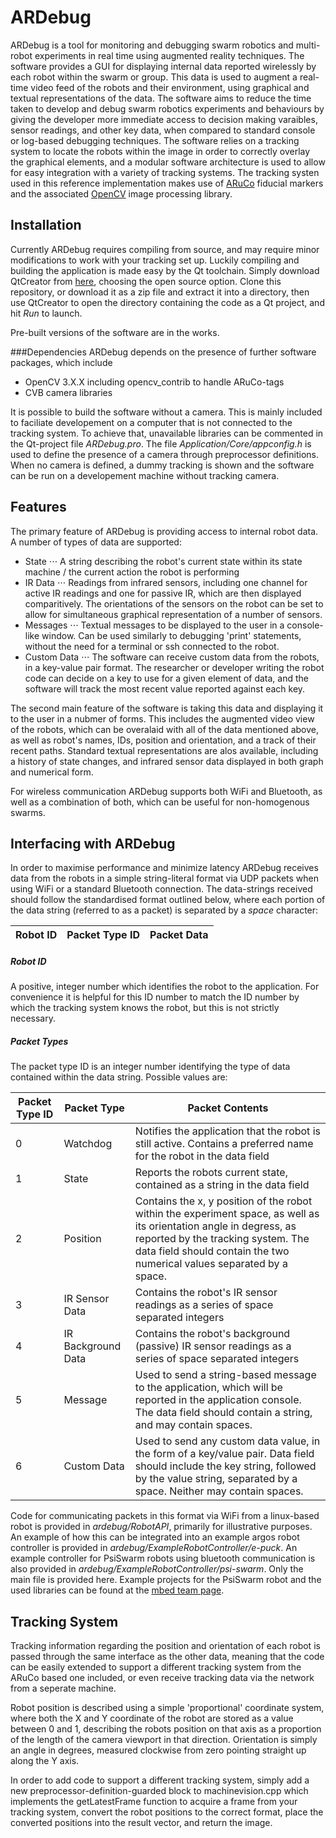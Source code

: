 # ARDebug
ARDebug is a tool for monitoring and debugging swarm robotics and multi-robot experiments in real time using augmented reality techniques. The software provides a GUI for displaying internal data reported wirelessly by each robot within the swarm or group. This data is used to augment a real-time video feed of the robots and their environment, using graphical and textual representations of the data. The software aims to reduce the time taken to develop and debug swarm robotics experiments and behaviours by giving the developer more immediate access to decision making varaibles, sensor readings, and other key data, when compared to standard console or log-based debugging techniques. The software relies on a tracking system to locate the robots within the image in order to correctly overlay the graphical elements, and a modular software architecture is used to allow for easy integration with a variety of tracking systems. The tracking systen used in this reference implementation makes use of [ARuCo](https://www.uco.es/investiga/grupos/ava/node/26) fiducial markers and the associated [OpenCV](https://docs.opencv.org/3.1.0/d5/dae/tutorial_aruco_detection.html) image processing library.

## Installation
Currently ARDebug requires compiling from source, and may require minor modifications to work with your tracking set up. Luckily compiling and building the application is made easy by the Qt toolchain. Simply download QtCreator from [here](https://www.qt.io/download), choosing the open source option. Clone this repository, or download it as a zip file and extract it into a directory, then use QtCreator to open the directory containing the code as a Qt project, and hit *Run* to launch. 

Pre-built versions of the software are in the works.

###Dependencies
ARDebug depends on the presence of further software packages, which include 

+ OpenCV 3.X.X including opencv_contrib to handle ARuCo-tags
+ CVB camera libraries

It is possible to build the software without a camera. This is mainly included to faciliate developement on a computer that is not connected to the tracking system. To achieve that, unavailable libraries can be commented in the Qt-project file <i>ARDebug.pro</i>. The file <i>Application/Core/appconfig.h</i> is used to define the presence of a camera through preprocessor definitions. When no camera is defined, a dummy tracking is shown and the software can be run on a developement machine without tracking camera.

## Features
The primary feature of ARDebug is providing access to internal robot data. A number of types of data are supported:
- State
⋅⋅⋅ A string describing the robot's current state within its state machine / the current action the robot is performing
- IR Data
⋅⋅⋅ Readings from infrared sensors, including one channel for active IR readings and one for passive IR, which are then displayed comparitively. The orientations of the sensors on the robot can be set to allow for simultaneous graphical representation of a number of sensors.
- Messages
⋅⋅⋅ Textual messages to be displayed to the user in a console-like window. Can be used similarly to debugging 'print' statements, without the need for a terminal or ssh connected to the robot.
- Custom Data
⋅⋅⋅ The software can receive custom data from the robots, in a key-value pair format. The researcher or developer writing the robot code can decide on a key to use for a given element of data, and the software will track the most recent value reported against each key.

The second main feature of the software is taking this data and displaying it to the user in a nubmer of forms. This includes the augmented video view of the robots, which can be overalaid with all of the data mentioned above, as well as robot's names, IDs, position and orientation, and a track of their recent paths. Standard textual representations are alos available, including a history of state changes, and infrared sensor data displayed in both graph and numerical form.

For wireless communication ARDebug supports both WiFi and Bluetooth, as well as a combination of both, which can be useful for non-homogenous swarms.

## Interfacing with ARDebug
In order to maximise performance and minimize latency ARDebug receives data from the robots in a simple string-literal format via UDP packets when using WiFi or a standard Bluetooth connection. The data-strings received should follow the standardised format outlined below, where each portion of the data string (referred to as a packet) is separated by a <i>space</i> character:

| Robot ID | Packet Type ID | Packet Data |
| -------- | -------------- | ----------- |

##### Robot ID
A positive, integer number which identifies the robot to the application. For convenience it is helpful for this ID number to match the ID number by which the tracking system knows the robot, but this is not strictly necessary.

##### Packet Types
The packet type ID is an integer number identifying the type of data contained within the data string. Possible values are:

| Packet Type ID | Packet Type | Packet Contents |
| -------------- | ----------- | --------------- |
| 0 | Watchdog | Notifies the application that the robot is still active. Contains a preferred name for the robot in the data field |
| 1 | State | Reports the robots current state, contained as a string in the data field |
| 2 | Position | Contains the x, y position of the robot within the experiment space, as well as its orientation angle in degress, as reported by the tracking system. The data field should contain the two numerical values separated by a space. |
| 3 | IR Sensor Data | Contains the robot's IR sensor readings as a series of space separated integers |
| 4 | IR Background Data | Contains the robot's background (passive) IR sensor readings as a series of space separated integers |
| 5 | Message | Used to send a string-based message to the application, which will be reported in the application console. The data field should contain a string, and may contain spaces. |
| 6 | Custom Data | Used to send any custom data value, in the form of a key/value pair. Data field should include the key string, followed by the value string, separated by a space. Neither may contain spaces. |

Code for communicating packets in this format via WiFi from a linux-based robot is provided in <i>ardebug/RobotAPI</i>, primarily for illustrative purposes. An example of how this can be integrated into an example argos robot controller is provided in <i>ardebug/ExampleRobotController/e-puck</i>. An example controller for PsiSwarm robots using bluetooth communication is also provided in <i>ardebug/ExampleRobotController/psi-swarm</i>. Only the main file is provided here. Example projects for the PsiSwarm robot and the used libraries can be found at the [mbed team page](http://os.mbed.com/teams/Psi-Swarm-Robot/).

## Tracking System
Tracking information regarding the position and orientation of each robot is passed through the same interface as the other data, meaning that the code can be easily extended to support a different tracking system from the ARuCo based one included, or even receive tracking data via the network from a seperate machine.

Robot position is described using a simple 'proportional' coordinate system, where both the X and Y coordinate of the robot are stored as a value between 0 and 1, describing the robots position on that axis as a proportion of the length of the camera viewport in that direction. Orientation is simply an angle in degrees, measured clockwise from zero pointing straight up along the Y axis.

In order to add code to support a different tracking system, simply add a new preprocessor-definition-guarded block to machinevision.cpp which implements the getLatestFrame function to acquire a frame from your tracking system, convert the robot positions to the correct format, place the converted positions into the result vector, and return the image.
